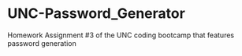 # UNC-Password_Generator
Homework Assignment #3 of the UNC coding bootcamp that features password generation
